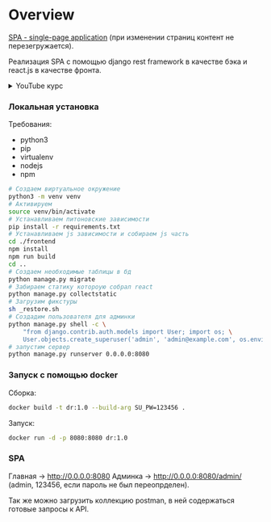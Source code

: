 # Overview

[SPA - single-page application](https://en.wikipedia.org/wiki/Single-page_application) (при изменении страниц контент не перезегружается).

Реализация SPA с помощью django rest framework в качестве бэка и react.js в качестве фронта.

<details>
<summary>YouTube курс</summary>

[YouTube курс](https://www.youtube.com/playlist?list=PLodoqt_ESP4ubldFsx_1kBrFr3RLNN7I7)

Список уроков:
- [#1 Создание проекта](https://www.youtube.com/watch?v=L2ZT9Y01Lcg&list=PLodoqt_ESP4ubldFsx_1kBrFr3RLNN7I7&index=1)
- [#2 AXIOS и тестовое API](https://www.youtube.com/watch?v=L2ZT9Y01Lcg&list=PLodoqt_ESP4ubldFsx_1kBrFr3RLNN7I7&index=2)
- [#3 Модели - Manager - QuerySet](https://www.youtube.com/watch?v=L2ZT9Y01Lcg&list=PLodoqt_ESP4ubldFsx_1kBrFr3RLNN7I7&index=3)
- [#4 Serializer Viewset Router](https://www.youtube.com/watch?v=L2ZT9Y01Lcg&list=PLodoqt_ESP4ubldFsx_1kBrFr3RLNN7I7&index=4)
- [#5 POST PUT DELETE - Создание, изменение и удаление объекта](https://www.youtube.com/watch?v=L2ZT9Y01Lcg&list=PLodoqt_ESP4ubldFsx_1kBrFr3RLNN7I7&index=5)
- [#6 Navbar + views.py serializers.py рефакторин](https://www.youtube.com/watch?v=L2ZT9Y01Lcg&list=PLodoqt_ESP4ubldFsx_1kBrFr3RLNN7I7&index=6)
- [#7 Категории в Navbar с useEffect](https://www.youtube.com/watch?v=L2ZT9Y01Lcg&list=PLodoqt_ESP4ubldFsx_1kBrFr3RLNN7I7&index=7)
- [#8 Немного про React Router Dom](https://www.youtube.com/watch?v=L2ZT9Y01Lcg&list=PLodoqt_ESP4ubldFsx_1kBrFr3RLNN7I7&index=8)
- [#9 React Router Dom и match в компоненте](https://www.youtube.com/watch?v=L2ZT9Y01Lcg&list=PLodoqt_ESP4ubldFsx_1kBrFr3RLNN7I7&index=9)
- [#10 PostDetail и список постов в категории](https://www.youtube.com/watch?v=L2ZT9Y01Lcg&list=PLodoqt_ESP4ubldFsx_1kBrFr3RLNN7I7&index=10)

</details>

### Локальная установка

Требования:
- python3
- pip
- virtualenv
- nodejs
- npm

```bash
# Создаем виртуальное окружение
python3 -m venv venv
# Активируем
source venv/bin/activate
# Устанавливаем питоновские зависимости
pip install -r requirements.txt
# Устанавливаем js зависимости и собираем js часть
cd ./frontend
npm install
npm run build
cd ..
# Создаем необходимые таблицы в бд
python manage.py migrate
# Забираем статику котороую собрал react
python manage.py collectstatic
# Загрузим фикстуры
sh _restore.sh
# Создадим пользователя для админки
python manage.py shell -c \
    "from django.contrib.auth.models import User; import os; \
    User.objects.create_superuser('admin', 'admin@example.com', os.environ.get('SU_PW', '123456'))"
# запустим сервер
python manage.py runserver 0.0.0.0:8080
```
### Запуск с помощью docker
Сборка:
```bash
docker build -t dr:1.0 --build-arg SU_PW=123456 .
```
Запуск:
```bash
docker run -d -p 8080:8080 dr:1.0
```
### SPA

Главная -> http://0.0.0.0:8080
Админка -> http://0.0.0.0:8080/admin/ (admin, 123456, если пароль не был переопрделен).

Так же можно загрузить коллекцию postman, в ней содержаться готовые запросы к API.

